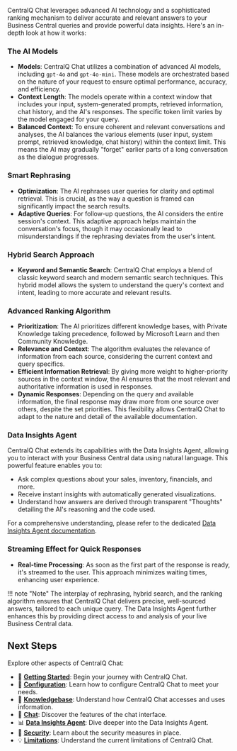 CentralQ Chat leverages advanced AI technology and a sophisticated ranking mechanism to deliver accurate and relevant answers to your Business Central queries and provide powerful data insights. Here's an in-depth look at how it works:

### The AI Models

- **Models**: CentralQ Chat utilizes a combination of advanced AI models, including `gpt-4o` and `gpt-4o-mini`. These models are orchestrated based on the nature of your request to ensure optimal performance, accuracy, and efficiency.
- **Context Length**: The models operate within a context window that includes your input, system-generated prompts, retrieved information, chat history, and the AI's responses. The specific token limit varies by the model engaged for your query.
- **Balanced Context**: To ensure coherent and relevant conversations and analyses, the AI balances the various elements (user input, system prompt, retrieved knowledge, chat history) within the context limit. This means the AI may gradually "forget" earlier parts of a long conversation as the dialogue progresses.

### Smart Rephrasing

- **Optimization**: The AI rephrases user queries for clarity and optimal retrieval. This is crucial, as the way a question is framed can significantly impact the search results.
- **Adaptive Queries**: For follow-up questions, the AI considers the entire session's context. This adaptive approach helps maintain the conversation's focus, though it may occasionally lead to misunderstandings if the rephrasing deviates from the user's intent.

### Hybrid Search Approach

- **Keyword and Semantic Search**: CentralQ Chat employs a blend of classic keyword search and modern semantic search techniques. This hybrid model allows the system to understand the query's context and intent, leading to more accurate and relevant results.

### Advanced Ranking Algorithm

- **Prioritization**: The AI prioritizes different knowledge bases, with Private Knowledge taking precedence, followed by Microsoft Learn and then Community Knowledge.
- **Relevance and Context**: The algorithm evaluates the relevance of information from each source, considering the current context and query specifics. 
- **Efficient Information Retrieval**: By giving more weight to higher-priority sources in the context window, the AI ensures that the most relevant and authoritative information is used in responses.
- **Dynamic Responses**: Depending on the query and available information, the final response may draw more from one source over others, despite the set priorities. This flexibility allows CentralQ Chat to adapt to the nature and detail of the available documentation.

### Data Insights Agent

CentralQ Chat extends its capabilities with the Data Insights Agent, allowing you to interact with your Business Central data using natural language. This powerful feature enables you to:

- Ask complex questions about your sales, inventory, financials, and more.
- Receive instant insights with automatically generated visualizations.
- Understand how answers are derived through transparent "Thoughts" detailing the AI's reasoning and the code used.

For a comprehensive understanding, please refer to the dedicated [Data Insights Agent documentation](./data-insights/index.md).

### Streaming Effect for Quick Responses

- **Real-time Processing**: As soon as the first part of the response is ready, it's streamed to the user. This approach minimizes waiting times, enhancing user experience.

!!! note "Note"
    The interplay of rephrasing, hybrid search, and the ranking algorithm ensures that CentralQ Chat delivers precise, well-sourced answers, tailored to each unique query. The Data Insights Agent further enhances this by providing direct access to and analysis of your live Business Central data.

## Next Steps

Explore other aspects of CentralQ Chat:

- 🚀 **[Getting Started](./getting-started.md)**: Begin your journey with CentralQ Chat.
- 🔧 **[Configuration](./configuration.md)**: Learn how to configure CentralQ Chat to meet your needs.
- 🧠 **[Knowledgebase](./knowledgebase/index.md)**: Understand how CentralQ Chat accesses and uses information.
- 💬 **[Chat](./chat.md)**: Discover the features of the chat interface.
- 📊 **[Data Insights Agent](./data-insights/index.md)**: Dive deeper into the Data Insights Agent.
- 🔐 **[Security](./security.md)**: Learn about the security measures in place.
- 💡 **[Limitations](./limitations.md)**: Understand the current limitations of CentralQ Chat.
